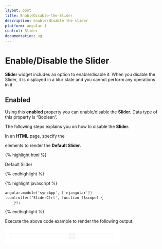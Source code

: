 ```yaml
---
layout: post
title: EnableDisable-the-Slider
description: enable/disable the slider
platform: angular-1
control: Slider
documentation: ug
---
```


# Enable/Disable the Slider

**Slider** widget includes an option to enable/disable it. When you disable the Slider, it is displayed in a blur state and you cannot perform any operations in it.

## Enabled	

Using this **enabled** property you can enable/disable the **Slider**. Data type of this property is “Boolean”.

The following steps explains you on how to disable the **Slider**.

In an **HTML** page, specify the **<div>** elements to render the **Default Slider**.



{% highlight html %}

   <div class="txt">Default Slider</div>
  <div id="defaultSlider" ej-slider e-value="60" e-enabled="false"></div>

{% endhighlight %}

{% highlight javascript %}

    angular.module('syncApp', ['ejangular'])
    .controller('SliderCtrl', function ($scope) {
        });

{% endhighlight %}

Execute the above code example to render the following output.


![](EnableDisable-the-Slider_images/enabledisable_img1.png) 

